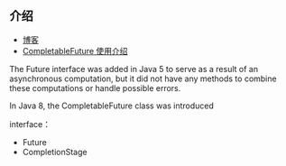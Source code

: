 
## 介绍

- [博客](https://www.baeldung.com/java-completablefuture)
- [CompletableFuture 使用介绍](https://javadoop.com/post/completable-future)


The Future interface was added in Java 5 to serve as a result of an asynchronous computation, but it did not have any methods to combine these computations or handle possible errors.

In Java 8, the CompletableFuture class was introduced


interface：

- Future
- CompletionStage
